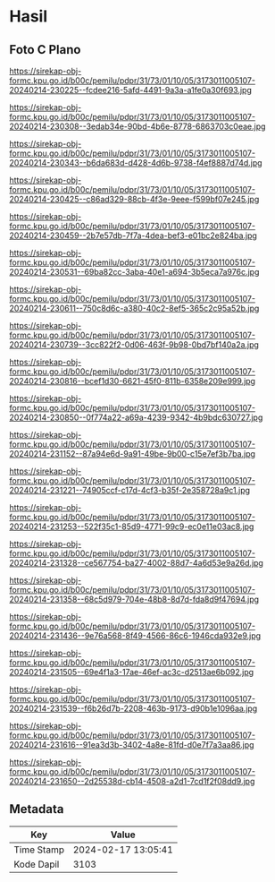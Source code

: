 # Hasil

## Foto C Plano

https://sirekap-obj-formc.kpu.go.id/b00c/pemilu/pdpr/31/73/01/10/05/3173011005107-20240214-230225--fcdee216-5afd-4491-9a3a-a1fe0a30f693.jpg

https://sirekap-obj-formc.kpu.go.id/b00c/pemilu/pdpr/31/73/01/10/05/3173011005107-20240214-230308--3edab34e-90bd-4b6e-8778-6863703c0eae.jpg

https://sirekap-obj-formc.kpu.go.id/b00c/pemilu/pdpr/31/73/01/10/05/3173011005107-20240214-230343--b6da683d-d428-4d6b-9738-f4ef8887d74d.jpg

https://sirekap-obj-formc.kpu.go.id/b00c/pemilu/pdpr/31/73/01/10/05/3173011005107-20240214-230425--c86ad329-88cb-4f3e-9eee-f599bf07e245.jpg

https://sirekap-obj-formc.kpu.go.id/b00c/pemilu/pdpr/31/73/01/10/05/3173011005107-20240214-230459--2b7e57db-7f7a-4dea-bef3-e01bc2e824ba.jpg

https://sirekap-obj-formc.kpu.go.id/b00c/pemilu/pdpr/31/73/01/10/05/3173011005107-20240214-230531--69ba82cc-3aba-40e1-a694-3b5eca7a976c.jpg

https://sirekap-obj-formc.kpu.go.id/b00c/pemilu/pdpr/31/73/01/10/05/3173011005107-20240214-230611--750c8d6c-a380-40c2-8ef5-365c2c95a52b.jpg

https://sirekap-obj-formc.kpu.go.id/b00c/pemilu/pdpr/31/73/01/10/05/3173011005107-20240214-230739--3cc822f2-0d06-463f-9b98-0bd7bf140a2a.jpg

https://sirekap-obj-formc.kpu.go.id/b00c/pemilu/pdpr/31/73/01/10/05/3173011005107-20240214-230816--bcef1d30-6621-45f0-811b-6358e209e999.jpg

https://sirekap-obj-formc.kpu.go.id/b00c/pemilu/pdpr/31/73/01/10/05/3173011005107-20240214-230850--0f774a22-a69a-4239-9342-4b9bdc630727.jpg

https://sirekap-obj-formc.kpu.go.id/b00c/pemilu/pdpr/31/73/01/10/05/3173011005107-20240214-231152--87a94e6d-9a91-49be-9b00-c15e7ef3b7ba.jpg

https://sirekap-obj-formc.kpu.go.id/b00c/pemilu/pdpr/31/73/01/10/05/3173011005107-20240214-231221--74905ccf-c17d-4cf3-b35f-2e358728a9c1.jpg

https://sirekap-obj-formc.kpu.go.id/b00c/pemilu/pdpr/31/73/01/10/05/3173011005107-20240214-231253--522f35c1-85d9-4771-99c9-ec0e11e03ac8.jpg

https://sirekap-obj-formc.kpu.go.id/b00c/pemilu/pdpr/31/73/01/10/05/3173011005107-20240214-231328--ce567754-ba27-4002-88d7-4a6d53e9a26d.jpg

https://sirekap-obj-formc.kpu.go.id/b00c/pemilu/pdpr/31/73/01/10/05/3173011005107-20240214-231358--68c5d979-704e-48b8-8d7d-fda8d9f47694.jpg

https://sirekap-obj-formc.kpu.go.id/b00c/pemilu/pdpr/31/73/01/10/05/3173011005107-20240214-231436--9e76a568-8f49-4566-86c6-1946cda932e9.jpg

https://sirekap-obj-formc.kpu.go.id/b00c/pemilu/pdpr/31/73/01/10/05/3173011005107-20240214-231505--69e4f1a3-17ae-46ef-ac3c-d2513ae6b092.jpg

https://sirekap-obj-formc.kpu.go.id/b00c/pemilu/pdpr/31/73/01/10/05/3173011005107-20240214-231539--f6b26d7b-2208-463b-9173-d90b1e1096aa.jpg

https://sirekap-obj-formc.kpu.go.id/b00c/pemilu/pdpr/31/73/01/10/05/3173011005107-20240214-231616--91ea3d3b-3402-4a8e-81fd-d0e7f7a3aa86.jpg

https://sirekap-obj-formc.kpu.go.id/b00c/pemilu/pdpr/31/73/01/10/05/3173011005107-20240214-231650--2d25538d-cb14-4508-a2d1-7cd1f2f08dd9.jpg


## Metadata

| Key        | Value               |
| ---------- | ------------------- |
| Time Stamp | 2024-02-17 13:05:41 |
| Kode Dapil | 3103                |



